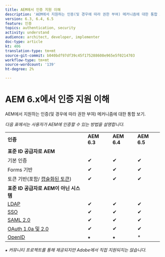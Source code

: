 ```yaml
---
title: AEM에서 인증 지원 이해
description: 'AEM에서 지원하는 인증(및 경우에 따라 권한 부여) 메커니즘에 대한 통합 보기. '
version: 6.3, 6.4, 6.5
feature: 인증
topics: authentication, security
activity: understand
audience: architect, developer, implementer
doc-type: article
kt: 406
translation-type: tm+mt
source-git-commit: b040bdf97df39c45f175288608e965e5f0214703
workflow-type: tm+mt
source-wordcount: '139'
ht-degree: 2%

---
```



# AEM 6.x에서 인증 지원 이해

AEM에서 지원하는 인증(및 경우에 따라 권한 부여) 메커니즘에 대한 통합 보기.

*다음 표에서는 사용자가 AEM에 인증할 수 있는 방법을 설명합니다.*

<table>
    <tbody>
        <tr>
            <td><strong>인증</strong></td>
            <td><strong>AEM 6.3</strong></td>
            <td><strong>AEM 6.4</strong></td>
            <td><strong>AEM 6.5</strong></td>
        </tr>
        <tr>
            <td><strong>표준 ID 공급자로 AEM</strong></td>
            <td></td>
            <td></td>
            <td></td>
        </tr>
        <tr>
            <td>기본 인증</td>
            <td>✔</td>
            <td>✔</td>
            <td>✔</td>
        </tr>
        <tr>
            <td>Forms 기반</td>
            <td>✔</td>
            <td>✔</td>
            <td>✔</td>
        </tr>
        <tr>
            <td>토큰 기반(포함/ <a href="https://docs.adobe.com/content/help/en/experience-manager-65/administering/security/encapsulated-token.html" target="_blank">캡슐화된 토큰</a>)</td>
            <td>✔</td>
            <td>✔</td>
            <td>✔</td>
        </tr>
        <tr>
            <td><strong>표준 ID 공급자로 AEM이 아닌 시스템</strong></td>
            <td></td>
            <td></td>
            <td></td>
            <tr>
                <td><a href="https://docs.adobe.com/content/help/en/experience-manager-65/administering/security/ldap-config.html" target="_blank">LDAP</a></td>
                <td>✔</td>
                <td>✔</td>
                <td>✔</td>
            </tr>
            <tr>
                <td><a href="https://docs.adobe.com/content/help/en/experience-manager-65/deploying/configuring/single-sign-on.html" target="_blank">SSO</a></td>
                <td>✔</td>
                <td>✔</td>
                <td>✔</td>
            </tr>
            <tr>
                <td><a href="https://docs.adobe.com/content/help/en/experience-manager-65/administering/security/saml-2-0-authenticationhandler.html" target="_blank">SAML 2.0</a></td>
                <td>✔</td>
                <td>✔</td>
                <td>✔</td>
            </tr>
            <tr>
                <td><a href="https://helpx.adobe.com/experience-manager/kt/eseminars/gems/aem-oauth-server-functionality-in-aem.html" target="_blank">OAuth 1.0a 및 2.0</a></td>
                <td>✔</td>
                <td>✔</td>
                <td>✔</td>
            </tr>
            <tr>
                <td><a href="https://sling.apache.org/documentation/the-sling-engine/authentication/authentication-authenticationhandler/openid-authenticationhandler.html" target="_blank">OpenID</a></td>
                <td>⁕</td>
                <td>⁕</td>
                <td>*</td>
            </tr>
    </tbody>
</table>

*⁕ 커뮤니티 프로젝트를 통해 제공되지만 Adobe에서 직접 지원되지는 않습니다.*
